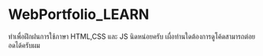 # WebPortfolio_LEARN
ทําเพื่อฝึกฝนการใช้ภาษา HTML,CSS และ JS นิดหน่อยครับ เผื่อท่านใดต้องการดูโค้ดสามารถต่อยอดได้ครับผม
